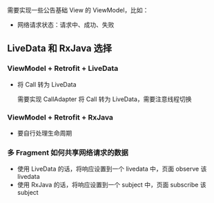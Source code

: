 需要实现一些公告基础 View 的 ViewModel，比如：

* 网络请求状态：请求中、成功、失败

  

## LiveData 和 RxJava 选择

### ViewModel + Retrofit + LiveData



* 将 Call 转为 LiveData

  需要实现 CallAdapter 将 Call 转为 LiveData，需要注意线程切换



### ViewModel + Retrofit + RxJava

* 要自行处理生命周期

  

### 多 Fragment 如何共享网络请求的数据

* 使用 LiveData 的话，将响应设置到一个 livedata 中，页面 observe 该 livedata
* 使用 RxJava 的话，将响应设置到一个 subject 中，页面 subscribe 该 subject

